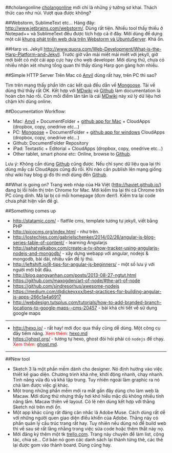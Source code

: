 ##cholangonline
[cholangonline](cholangonline.md) mới chỉ là những ý tưởng sơ khai. Thách thức cao như núi. Vượt qua được không?

##Webstorm, SublimeText etc...
Hàng đây: http://www.jetbrains.com/webstorm/. Dùng rất tiện. Nhiều tool thấy thiếu ở Notepad++ và SublimeText đều được tích hợp cả ở đây. Mới dùng để dựng một cái [khung phát triển web dựa trên Webstorm và UbuntuServer](stories/webstorm-with-ubuntuserver.md). Khá ổn.

##Harp vs. Jekyll
http://www.quora.com/Web-Development/What-is-the-Harp-Platform-and-Jekyll. Trước giờ vẫn mải miết mải miết với jekyll, giờ mới biết có một cái app cực hay cho web developer. Mới dùng thử, chưa có nhiều nhận xét nhưng tổng quan thì thấy dùng Harp gọn gàng hơn nhiều.

##Simple HTTP Server <i class="fa fa-smile-o"></i>
Trên Mac có [Anvil] dùng rất hay, trên PC thì sao?

Tìm trên mạng thấy phần lớn các kết quả đều dẫn về [Mongoose]. Tải về dùng thử thấy rất OK. Kết hợp với [MDwiki] và [Github] làm documentation là hoàn cbn hảo rồi. Còn mỗi điểm lăn tăn là cái [MDwiki] này xử lý dữ liệu hơi chậm khi dùng online. 

##Documentation Workflow: <i class="fa fa-book"></i>
- Mac: [Anvil] + DocumentFolder + [github app for Mac](https://mac.github.com/) + CloudApps (dropbox, copy, onedrive etc...)
- PC: [Mongoose] + DocumentFolder + [github app for windows](https://windows.github.com/) CloudApps (dropbox, copy, onedrive etc...)
- Github: DocumentFolder Repository
- iPad: Textastic + Editorial + CloudApps (dropbox, copy, onedrive etc...)
- Other tablet, smart phone etc: Online, browse to [Github].

Lưu ý: Không cần dùng [Github] cũng được. Nếu chỉ sync dữ liệu qua lại thì dùng mấy cái CloudApps cũng đủ rồi. Khi nào cần publish lên mạng giống như wiki hay blog gì đó thì mới dùng đến [Github].

[Mongoose]: https://code.google.com/p/mongoose/
[MDwiki]: http://dynalon.github.io/mdwiki/#!index.md
[Anvil]: http://anvilformac.com/
[Github]: http://github.com

##What is going on? <i class="fa fa-thumbs-o-down"></i>
Trang web nháp của Hà Việt (http://haviet.github.io/) đang bị lỗi hiển thị trên Chrome for Mac. Mới kiểm tra lại thì cả Chrome trên PC cũng dính. Mà lại bị có mỗi homepage (đcm đen!). Kiểm tra lại code chưa phát hiện vấn đề gì.


##Something comes up <i class="fa fa-bookmark-o"></i>
- http://statamic.com/ - flatfile cms, template tương tự jekyll, viết bằng PHP
- http://picocms.org/index.html - như trên.
- http://lostechies.com/gabrielschenker/2014/02/26/angular-js-blog-series-table-of-content/ - learning Angularjs
- http://sahatyalkabov.com/create-a-tv-show-tracker-using-angularjs-nodejs-and-mongodb/ - xây dựng webapp với angular, nodejs & mongodb, bài dài, nhiều vấn đề lý thú.
- http://leftshift.io/8-tips-for-angular-js-beginners/ - một số lưu ý với người mới bắt đầu.
- http://blog.pangyanhan.com/posts/2013-08-27-ngtut.html
- https://github.com/maxogden/art-of-node/#the-art-of-node
- https://github.com/sindresorhus/awesome-nodejs
- https://medium.com/@dickeyxxx/best-practices-for-building-angular-js-apps-266c1a4a6917
- http://webdesign.tutsplus.com/tutorials/how-to-add-branded-branch-locations-to-google-maps--cms-20457 - bài khá chi tiết về sử dụng google maps

---

- http://hexo.io/ - rất hay! mới đọc qua thấy cũng dễ dùng. Một công cụ đầy tiềm năng. <span style="color:red;">Xem thêm:</span> [hexo.md](stories/hexo.md)
- https://ghost.org/ - tương tự hexo, ghost đòi hỏi phải có `nodejs` để chạy. <span style="color:red;">Xem thêm:</span> [ghost.md](stories/ghost.md).

---

##New tool <i class="fa fa-pencil-square-o"></i>
- Sketch 3 là một phần mềm dành cho designer. Nó định hướng vào việc thiết kế giao diện. Chương trình khá nhẹ, khởi động nhanh, chạy nhanh. Tính năng vừa đủ và khá tập trung. Tuy nhiên ngoài làm graphic ra nó chả làm được việc gì khác.
- Một trong những phần mềm mới ra mắt gần đây dùng cho làm web là Macaw. Mới dùng thử nhưng thấy hơi khó hiểu mặc dù không nhiều tính năng lắm. Macaw thiên về layout. Có lẽ nên dùng kết hợp với thằng Sketch nói trên mới ổn.
- Một app khác cũng rất đáng cân nhắc là Adobe Muse. Cách dùng rất dễ với những người quen giao diện điều khiển của Adobe. Thằng này có phần quản lý cấu trúc trang rất hay. Tuy nhiên nếu dùng nó để build web thì về sau sẽ rất lằng nhằng trong việc sửa code hoặc thêm thắt này nọ.
-  Mới đăng ký thêm một tk [trello.com](http://trello.com). Trang này chuyên để làm list, cộng tác, chia sẻ... Cơ bản nó gom các danh sách lại thành từng thẻ, các thẻ lại được gom vào thành board. Dùng cũng hay.
